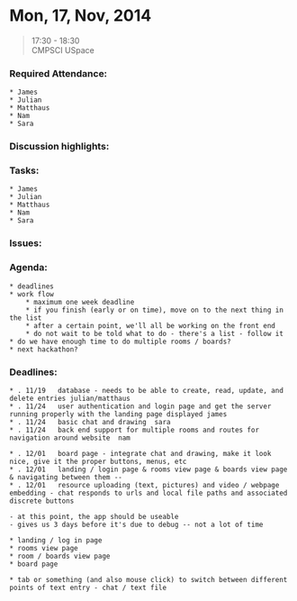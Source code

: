 # Mon, 17, Nov, 2014  
> 17:30 - 18:30  
> CMPSCI USpace  

### Required Attendance:  
	* James  
	* Julian  
	* Matthaus  
	* Nam  
	* Sara  

### Discussion highlights:  
	
### Tasks:  
	* James  
	* Julian  
	* Matthaus  
	* Nam  
	* Sara  
	
### Issues:  

### Agenda:  
	* deadlines  
	* work flow  
		* maximum one week deadline  
		* if you finish (early or on time), move on to the next thing in the list  
		* after a certain point, we'll all be working on the front end  
		* do not wait to be told what to do - there's a list - follow it  
	* do we have enough time to do multiple rooms / boards?  
	* next hackathon?

	
### Deadlines:  
	* .	11/19	database - needs to be able to create, read, update, and delete entries julian/matthaus
	* .	11/24	user authentication and login page and get the server running properly with the landing page displayed james
	* .	11/24	basic chat and drawing  sara
	* .	11/24	back end support for multiple rooms and routes for navigation around website  nam  
	
	* .	12/01	board page - integrate chat and drawing, make it look nice, give it the proper buttons, menus, etc  
	* . 12/01	landing / login page & rooms view page & boards view page & navigating between them -- 
	* .	12/01	resource uploading (text, pictures) and video / webpage embedding - chat responds to urls and local file paths and associated discrete buttons
	
	- at this point, the app should be useable
	- gives us 3 days before it's due to debug -- not a lot of time
	
	* landing / log in page
	* rooms view page
	* room / boards view page
	* board page
	
	* tab or something (and also mouse click) to switch between different points of text entry - chat / text file